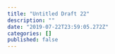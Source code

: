```yaml
---
title: "Untitled Draft 22"
description: ""
date: "2019-07-22T23:59:05.272Z"
categories: []
published: false
---
```



